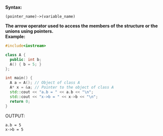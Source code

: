 **Syntax:**
```
(pointer_name)->(variable_name)
```
**The arrow operator used to access the members of the structure or the unions using pointers.**  
**Example:**
```cpp
#include<iostream>

class A {
  public: int b;
  A() { b = 5; }
};

int main() {
  A a = A(); // Object of class A
  A* x = &a; // Pointer to the object of class A
  std::cout << "a.b = " << a.b << "\n";
  std::cout << "x->b = " << x->b << "\n";
  return 0;
}
```
OUTPUT:
```
a.b = 5
x->b = 5
```
